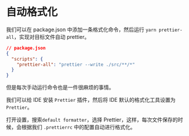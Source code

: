 # 自动格式化

我们可以在 package.json 中添加一条格式化命令，然后运行 `yarn prettier-all`，实现对目标文件自动 prettier。

```json
// package.json
{
  "scripts": {
    "prettier-all": "prettier --write ./src/**/*"
  }
}
```

但是每次手动运行命令也是一件很麻烦的事情。

我们可以给 IDE 安装 `Prettier` 插件，然后将 IDE 默认的格式化工具设置为 `Prettier`。

打开设置，搜索`default formatter`，选择 Prettier，这样，每次文件保存的时候，会根据我们 `.prettierrc` 中的配置自动进行格式化。
<img :src="$withBase('/imgs/zeroToOne/vscode-prettier-autofomat.jpg')" style="transform:scale(0.9);"/>
